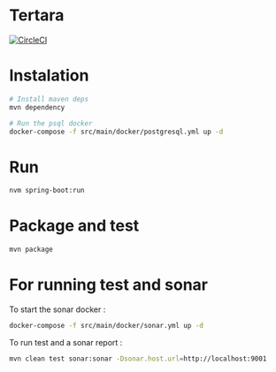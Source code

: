 # Tertara

[![CircleCI](https://circleci.com/gh/beaussart/tertara.svg?style=svg)](https://circleci.com/gh/beaussart/tertara)

# Instalation

```bash
# Install maven deps
mvn dependency

# Run the psql docker
docker-compose -f src/main/docker/postgresql.yml up -d
```

# Run

```bash
nvm spring-boot:run
```

# Package and test

```bash
mvn package
```

# For running test and sonar

To start the sonar docker :

```bash
docker-compose -f src/main/docker/sonar.yml up -d
```

To run test and a sonar report :

```bash
mvn clean test sonar:sonar -Dsonar.host.url=http://localhost:9001  
```


